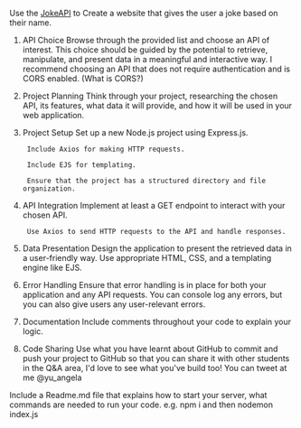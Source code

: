 Use the [JokeAPI](https://sv443.net/jokeapi/v2/) to Create a website that gives the user a joke based on their name.

1. API Choice
Browse through the provided list and choose an API of interest. This choice should be guided by the potential to retrieve, manipulate, and present data in a meaningful and interactive way. I recommend choosing an API that does not require authentication and is CORS enabled. (What is CORS?)

2. Project Planning
Think through your project, researching the chosen API, its features, what data it will provide, and how it will be used in your web application.

3. Project Setup
Set up a new Node.js project using Express.js.

        Include Axios for making HTTP requests.

        Include EJS for templating.

        Ensure that the project has a structured directory and file organization.

4. API Integration
Implement at least a GET endpoint to interact with your chosen API.

        Use Axios to send HTTP requests to the API and handle responses.

5. Data Presentation
Design the application to present the retrieved data in a user-friendly way. Use appropriate HTML, CSS, and a templating engine like EJS.

6. Error Handling
Ensure that error handling is in place for both your application and any API requests. You can console log any errors, but you can also give users any user-relevant errors.

7. Documentation
Include comments throughout your code to explain your logic.

8. Code Sharing
Use what you have learnt about GitHub to commit and push your project to GitHub so that you can share it with other students in the Q&A area, I'd love to see what you've build too! You can tweet at me @yu_angela

Include a Readme.md file that explains how to start your server, what commands are needed to run your code. e.g. npm i  and then nodemon index.js